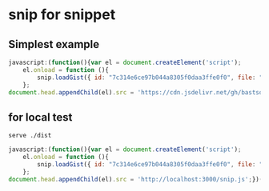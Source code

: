 # snip for snippet 


## Simplest example

```js
javascript:(function(){var el = document.createElement('script');
    el.onload = function (){
        snip.loadGist({ id: "7c314e6ce97b044a8305f0daa3ffe0f0", file: "snippets.js" });
    };
document.head.appendChild(el).src = 'https://cdn.jsdelivr.net/gh/bastsoft/snip@1.1.3/dist/snip.js';})();
```

## for local test

`serve ./dist`

```js
javascript:(function(){var el = document.createElement('script');
    el.onload = function (){
        snip.loadGist({ id: "7c314e6ce97b044a8305f0daa3ffe0f0", file: "snippets.js" });
    };
document.head.appendChild(el).src = 'http://localhost:3000/snip.js';})();
```
